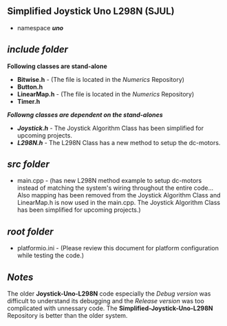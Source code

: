 ## Simplified Joystick Uno L298N (SJUL)

- namespace ***uno***

## ***include folder***

**Following classes are stand-alone**
- **Bitwise.h**   - (The file is located in the *Numerics* Repository)
- **Button.h** 
- **LinearMap.h** - (The file is located in the *Numerics* Repository)
- **Timer.h** 

***Followng classes are dependent on the stand-alones***
+ ***Joystick.h***  - The Joystick Algorithm Class has been simplified for upcoming projects.
+ ***L298N.h***     - The L298N Class has a new method to setup the dc-motors.

## ***src folder***

- main.cpp - (has new L298N method example to setup dc-motors instead of matching the system's wiring throughout the entire code... Also mapping has been removed from the Joystick Algorithm Class and LinearMap.h is now used in the main.cpp. The Joystick Algorithm Class has been simplified for upcoming projects.)

## ***root folder***

- platformio.ini        - (Please review this document for platform configuration while testing the code.)

## ***Notes***

The older **Joystick-Uno-L298N** code especially the *Debug version* was difficult to understand its debugging and the *Release version* was too complicated with unnessary code. The **Simplified-Joystick-Uno-L298N** Repository is better than the older system.

